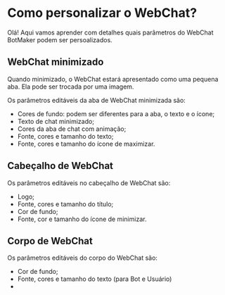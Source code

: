 # Como personalizar o WebChat?

Olá! Aqui vamos aprender com detalhes quais parâmetros do WebChat BotMaker podem ser persoalizados.

## WebChat minimizado

Quando minimizado, o WebChat estará apresentado como uma pequena aba. Ela pode ser trocada por uma imagem.

Os parâmetros editáveis da aba de WebChat minimizada são:

- Cores de fundo: podem ser diferentes para a aba, o texto e o ícone;
- Texto de chat minimizado;
- Cores da aba de chat com animação;
- Fonte, cores e tamanho do texto;
- Fonte, cores e tamanho do ícone de maximizar.

## Cabeçalho de WebChat

Os parâmetros editáveis no cabeçalho de WebChat são:

- Logo;
- Fonte, cores e tamanho do título;
- Cor de fundo;
- Fonte, cor e tamanho do ícone de minimizar.

## Corpo de WebChat

Os parâmetros editáveis do corpo do WebChat são:

- Cor de fundo;
- Fonte, cores e tamanho do texto (para Bot e Usuário)
- 

<!--stackedit_data:
eyJoaXN0b3J5IjpbMjEyODYzMDM4Ml19
-->